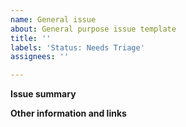 ```yaml
---
name: General issue
about: General purpose issue template
title: ''
labels: 'Status: Needs Triage'
assignees: ''

---
```


**Issue summary**
<!-- A clear and concise description of what the task is. -->



**Other information and links**
<!-- Add any other context or sc